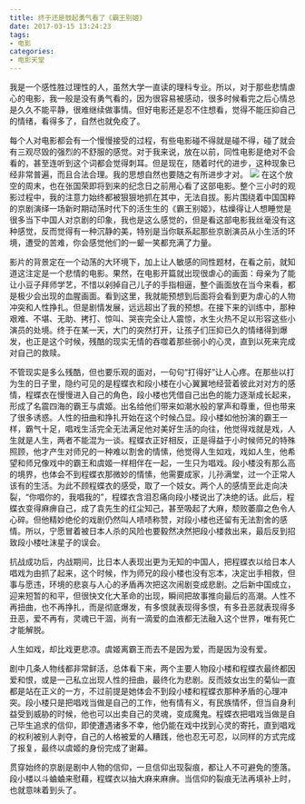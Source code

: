 ```yaml
---
title: 终于还是鼓起勇气看了《霸王别姬》
date: 2017-03-15 13:24:23
tags:
- 电影
categories:
- 电影天堂
---
```

我是一个感性胜过理性的人，虽然大学一直读的理科专业。所以，对于那些悲情虐心的电影，我一般是没有勇气看的，因为很容易被感动，很多时候看完之后心情总是久久不能平静，很难继续做事情。但好电影还是忍不住想看，觉得不能压抑自己的情绪，看得多了，自然也就免疫了。

每个人对电影都会有一个慢慢接受的过程，有些电影碰不得就是碰不得，碰了就会有三观尽毁的强烈的不舒服的感觉。对于我来说，放在以前，同性电影是绝对不会看的，甚至连听到这个词都会觉得刺耳。但是现在，随着时代的进步，这种现象已经非常普遍，而且合法合理。我的思想自然也要随之有所进步才对。
![](/image/timg.jpg)
在这个放空的周末，也在张国荣即将到来的纪念日之前用心看了这部电影。整个三小时的观影过程中，我的注意力始终都被狠狠地抓在其中，无法自拔。影片围绕着中国国粹的京剧演绎一场新时期动荡时代下的活生生的《霸王别姬》，枯燥得让人想睡觉是很多当下中国人对京剧的印象，我也是这么感觉的，但是看这部电影我丝毫没有这种感觉，反而觉得有一种沉静的美，特别是当你联系起那些京剧演员从小生活的环境，遭受的苦难，你会感觉他们的一颦一笑都充满了力量。

影片的背景定在一个动荡的大环境下，加上让人敏感的同性题材，在看之前，就知道这注定是一个悲情的电影。果然，在电影开篇就出现很虐心的画面：母亲为了能让小豆子拜师学艺，不惜以剁掉自己儿子的手指相逼，整个画面放在当今来看，都是极少会出现的血腥画面。看到这里，我就能预想到后面将会看到更为虐心的人物冲突和人性挣扎。但是剧情发展，远远超出了我的预想。在接下来的训练中，那种艰难、不堪、无助、拷打、惊叫、哭丧完全让人震惊，水生火热不足以形容这些小演员的处境。终于在某一天，大门的突然打开，让孩子们压抑已久的情绪得到爆发，也正是这个时候，残酷的现实无情的吞噬着那些弱小的心灵，直到以死来完成对自己的救赎。

不管现实是多么残酷，但也要乐观的面对，一句句“打得好”让人心疼。在那些以打为生的日子里，隐约可见的是程蝶衣和段小楼在小心翼翼地经营着彼此对对方的感情，程蝶衣在慢慢进入自己的角色，段小楼也凭借自己出色的能力逐渐成长起来，形成了名震四海的霸王与虞姬。出名给他们带来如潮水般的掌声和尊重，但也带来了很多诱惑。人性的扭曲和挣扎开始在这个时候凸显。段小楼如他扮演的霸王一样，霸气十足，唱戏生活完全无法满足他对美好生活的向往，他觉得戏就是戏，人生就是人生，两者不能混为一谈。程蝶衣正好相反，正是得益于小时候师兄的特殊照顾，他才产生对师兄的一种难以割舍的情愫，他觉得人生如戏，戏如人生，他希望和师兄像戏中的霸王和虞姬一样相伴在一起，一生只为唱戏。段小楼没有那么高的境界，也体会不到程蝶衣那微妙的情愫，他需要成家，儿孙满堂，过一个正常人该有的生活。为此不顾程蝶衣的感受，取了一个妓女。两个人的感情至此走向决裂，“你唱你的，我唱我的”，程蝶衣含泪忍痛向段小楼说出了决绝的话。此后，程蝶衣变得麻痹自己，成了袁先生的红尘知己，甚至吸起了大麻，颓败萎靡之色令人心碎。但他精妙绝伦的戏剧仍然叫人啧啧称赞，对段小楼也还留有无法割舍的感情。所以，宁愿冒着被日本人杀的风险也要毅然决然把段小楼救出来，最后反到招致段小楼吐沫星子的误会。

抗战成功后，内战期间，比日本人表现出更为无知的中国人，把程蝶衣以给日本人唱戏为由抓了起来，这个时候，作为师兄的段小楼也没有忘本，决定出手相救，但事与愿违，环境的悲哀与人心的矛盾再次把这次闹剧变成悲剧。之后新中国成立，迎来短暂的和平，但很快文化大革命的出现，瞬间把故事推向最后的高潮。人性不再扭曲，也不再挣扎，而是彻底爆发，有多恨就表现得多恨，有多丑恶就表现得多丑恶，爱不再有，灵魂已干涸，尚有一滴爱的血液都无法融入这个世界，唯有死亡才能解脱。

人生如戏，却比戏更悲凉。虞姬离霸王而去不是因为爱，而是因为没有爱。

剧中几条人物线都非常鲜活，总体看下来，两个主要人物段小楼和程蝶衣最终都因爱和恨，或是一己私立出现人性的扭曲，最终化为悲剧。反而妓女出生的菊仙一直都是站在正义的一方，不过前提是她体会不到段小楼和程蝶衣那种矛盾的心理冲突。段小楼只是把唱戏当做是自己的工作，他有情有义，有民族情怀，但当自身利益受到威胁的时候，他也可以出卖自己的灵魂，变成魔鬼。程蝶衣把唱戏当做是自己毕生追求的信仰，即使遭遇诸多不幸，他仍能在戏中找到心灵的寄托，直到唱戏的权利被别人剥夺，自己的人格被爱的人糟践，他也忍无可忍，以同样的方式完成了报复，最终以虞姬的身份完成了谢幕。

贯穿始终的京剧是剧中人物的信仰，一旦信仰出现裂痕，都让人不可避免的堕落。段小楼以斗蛐蛐来慰藉，程蝶衣以抽大麻来麻痹。当信仰的裂痕无法再填补上时，也就意味着到头了。